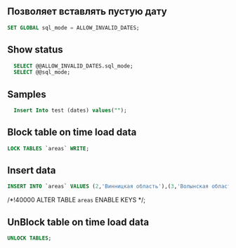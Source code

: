 
## Позволяет вставлять пустую дату

```sql
SET GLOBAL sql_mode = ALLOW_INVALID_DATES;
```
## Show status
```sql
  SELECT @@ALLOW_INVALID_DATES.sql_mode;
  SELECT @@sql_mode;
```

## Samples
```sql
  Insert Into test (dates) values("");
```

## Block table on time load data
```sql
LOCK TABLES `areas` WRITE;
```

## Insert data
```sql
INSERT INTO `areas` VALUES (2,'Винницкая область'),(3,'Волынская область'),(4,'Днепропетровская область'),(5,'Донецкая область'),(6,'Житомирская область'),(7,'Закарпатская область'),(8,'Запорожская область'),(9,'Ивано-Франковская область'),(10,'Киевская область'),(11,'Кировоградская область'),(12,'Луганская область'),(13,'Львовская область'),(14,'Николаевская область'),(15,'Одесская область'),(16,'Полтавская область'),(17,'Ровненская область'),(18,'Сумская область'),(19,'Тернопольская область'),(20,'Харьковская область'),(21,'Херсонская область'),(22,'Хмельницкая область'),(23,'Черкасская область'),(24,'Черниговская область'),(25,'Черновицкая область');
```

/*!40000 ALTER TABLE `areas` ENABLE KEYS */;

## UnBlock table on time load data
```sql
UNLOCK TABLES;
```


